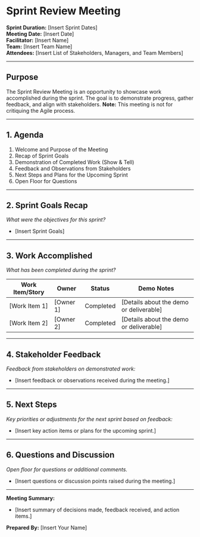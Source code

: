 # Sprint Review Meeting

**Sprint Duration:** [Insert Sprint Dates]  
**Meeting Date:** [Insert Date]  
**Facilitator:** [Insert Name]  
**Team:** [Insert Team Name]  
**Attendees:** [Insert List of Stakeholders, Managers, and Team Members]  

---

## Purpose  
The Sprint Review Meeting is an opportunity to showcase work accomplished during the sprint. The goal is to demonstrate progress, gather feedback, and align with stakeholders. **Note:** This meeting is not for critiquing the Agile process.  

---

## 1. **Agenda**  
1. Welcome and Purpose of the Meeting  
2. Recap of Sprint Goals  
3. Demonstration of Completed Work (Show & Tell)  
4. Feedback and Observations from Stakeholders  
5. Next Steps and Plans for the Upcoming Sprint  
6. Open Floor for Questions  

---

## 2. **Sprint Goals Recap**  
*What were the objectives for this sprint?*  
- [Insert Sprint Goals]  

---

## 3. **Work Accomplished**  
*What has been completed during the sprint?*  

| **Work Item/Story** | **Owner**  | **Status**    | **Demo Notes**                          |  
|----------------------|------------|---------------|-----------------------------------------|  
| [Work Item 1]        | [Owner 1]  | Completed     | [Details about the demo or deliverable] |  
| [Work Item 2]        | [Owner 2]  | Completed     | [Details about the demo or deliverable] |  

---

## 4. **Stakeholder Feedback**  
*Feedback from stakeholders on demonstrated work:*  
- [Insert feedback or observations received during the meeting.]  

---

## 5. **Next Steps**  
*Key priorities or adjustments for the next sprint based on feedback:*  
- [Insert key action items or plans for the upcoming sprint.]  

---

## 6. **Questions and Discussion**  
*Open floor for questions or additional comments.*  
- [Insert questions or discussion points raised during the meeting.]  

---

**Meeting Summary:**  
- [Insert summary of decisions made, feedback received, and action items.]  

**Prepared By:** [Insert Your Name]  
